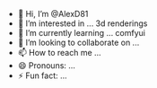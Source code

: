 - 👋 Hi, I’m @AlexD81
- 👀 I’m interested in ... 3d renderings
- 🌱 I’m currently learning ... comfyui
- 💞️ I’m looking to collaborate on ...
- 📫 How to reach me ...
- 😄 Pronouns: ...
- ⚡ Fun fact: ...

<!---
AlexD81/AlexD81 is a ✨ special ✨ repository because its `README.md` (this file) appears on your GitHub profile.
You can click the Preview link to take a look at your changes.
--->
